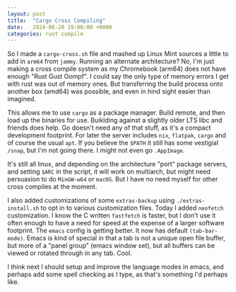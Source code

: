 ```yaml
---
layout: post
title:  "Cargo Cross Compiling"
date:   2024-06-28 19:00:00 +0000
categories: rust compile
---
```

So I made a `cargo-cross.sh` file and mashed up Linux Mint sources a little to add in `arm64` from `jammy`. Running an alternate architecture? No, I'm just making a cross compile system as my Chromebook (arm64) does not have enough "Rust Gust Oompf". I could say the only type of memory errors I get with rust was out of memory ones. But transferring the build process onto another box (amd64) was possible, and even in hind sight easier than imagined.

This allows me to use `cargo` as a package manager. Build remote, and then load up the binaries for use. Buiklding against a slightly older LTS libc and friends does help. Go doesn't need any of that stuff, as it's a compact development footprint. For later the server includes `nix`, `flatpak`, `cargo` and of course the usual `apt`. If you believe the `$PATH` it still has some vestigial `/snap`, but I'm not going there. I might not even go `.AppImage`.

It's still all linux, and depending on the architecture "port" package servers, and setting `$ARC` in the script, it will work on multiarch, but might need persuasion to do `MinGW-w64` or `macOS`. But I have no need myself for other cross compiles at the moment.

I also added customizations of some `extras-backup` using `./extras-install.sh` to opt in to various customization files. Today I added `neofetch` customization. I know the C written `fastfetch` is faster, but I don't use it often enough to have a need for speed at the expense of a larger software footprint. The `emacs` config is getting better. It now has default `(tab-bar-mode)`. Emacs is kind of special in that a tab is not a unique open file buffer, but more of a "panel group" (emacs window set), but all buffers can be viewed or rotated through in any tab. Cool.

I think next I should setup and improve the language modes in emacs, and perhaps add some spell checking as I type, as that's something I'd perhaps like.
